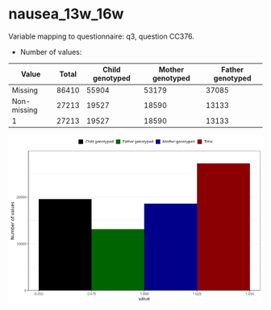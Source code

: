 # nausea_13w_16w
Variable mapping to questionnaire: q3, question CC376.
- Number of values:

| Value | Total | Child genotyped | Mother genotyped | Father genotyped |
| ----- | ----- | --------------- | ---------------- | ---------------- |
| Missing | 86410 | 55904 | 53179 | 37085 |
| Non-missing | 27213 | 19527 | 18590 | 13133 |
| 1 | 27213 | 19527 | 18590 | 13133 |



![](nausea_13w_16w_n.png)



